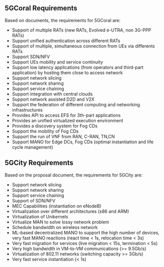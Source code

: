 ## 5GCoral Requirements

Based on documents, the requirements for 5GCoral are:

- Support of multiple RATs (new RATs, Evolved e-UTRA, non 3G-PPP RATs)
- Support unified authentication across different RATs
- Support of multiple, simultaneous connection from UEs via differents RATs
- Support SDN/NFV
- Support UEs mobility and service continuity
- Support low latency applications (from operators and third-part application) by hosting them close to access network
- Support network slicing
- Support network sharing
- Support service chaining
- Support integration with central clouds
- Support network assisted D2D and V2X
- Support the federation of different computing and networking infrastructures
- Provides API to access EFS for 3th-part applications
- Provides an unified virtualized execution environment
- Provides a discovery system for Fog CDs
- Support the mobility of Fog CDs
- Support the run of VNF from RAN, C-RAN, TN,CN
- Support MANO for Edge DCs, Fog CDs (optimal instantiation and life cycle management)

## 5GCity Requirements

Based on the proposal document, the requirements for 5GCity are:

- Support network slicing
- Support network sharing
- Support service chaining
- Support of SDN/NFV
- MEC Capabilities (instantiation on eNodeB)
- Virtualization over different architectures (x86 and ARM)
- Virtualization of Unikernels
- Virtualize MAN to solve lossy network problem
- Schedule bandwidth on wireless network
- ML-based decentralized MANO to support the high number of devices, very fast MANO reactions (react time < 1s, relocation time < 3s)
- Very fast migration for services (live migration < 15s, termination < 5s)
- Very high bandwidth in VM-to-VM communications (>= 9.5Gb/s)
- Virtualization of 802.11 networks (switching capacity >= 3Gb/s)
- Very fast service instantiation (< 1s)